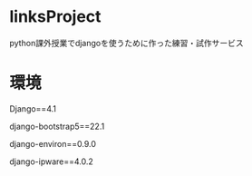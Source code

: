 # linksProject
python課外授業でdjangoを使うために作った練習・試作サービス

# 環境
Django==4.1

django-bootstrap5==22.1

django-environ==0.9.0

django-ipware==4.0.2
